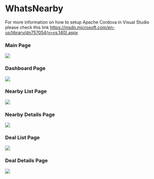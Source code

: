 # WhatsNearby

For more information on how to setup Apache Cordova in Visual Studio please check this link https://msdn.microsoft.com/en-us/library/dn757054(v=vs.140).aspx

<h3>Main Page</h3>
<img src="https://raw.githubusercontent.com/gadjetboi/WhatsNearby/master/WhatsNearby/www/img/readme/main.jpg">
<h3>Dashboard Page</h3>
<img src="https://raw.githubusercontent.com/gadjetboi/WhatsNearby/master/WhatsNearby/www/img/readme/dashboard.jpg">
<h3>Nearby List Page</h3>
<img src="https://raw.githubusercontent.com/gadjetboi/WhatsNearby/master/WhatsNearby/www/img/readme/nearby-list.jpg">
<h3>Nearby Details Page</h3>
<img src="https://raw.githubusercontent.com/gadjetboi/WhatsNearby/master/WhatsNearby/www/img/readme/nearby-detail.jpg">
<h3>Deal List Page</h3>
<img src="https://raw.githubusercontent.com/gadjetboi/WhatsNearby/master/WhatsNearby/www/img/readme/deal-list.jpg">
<h3>Deal Details Page</h3>
<img src="https://raw.githubusercontent.com/gadjetboi/WhatsNearby/master/WhatsNearby/www/img/readme/deal-details.jpg">

